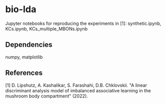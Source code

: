 # bio-lda
Jupyter notebooks for reproducing the experiments in [1]: synthetic.ipynb, KCs.ipynb, KCs_multiple_MBONs.ipynb
## Dependencies
numpy, matplotlib
## References
[1] D. Lipshutz, A. Kashalikar, S. Farashahi, D.B. Chklovskii. "A linear discriminant analysis model of imbalanced associative learning in the mushroom body compartment" (2022).
